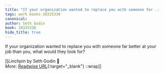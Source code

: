 ```yaml
---
title: "If your organization wanted to replace you with someone far ..."
tags: work books-10325338
canonical: 
author: Seth Godin
book: 10325338
hide_title: true
---
```


If your organization wanted to replace you with someone far better at your job than you, what would they look for?


[[<cite>_Linchpin_</cite> by Seth Godin 📕<br>
_More_: [Readwise URL](https://readwise.io/open/210672356){:target="_blank"}
::wrap]]